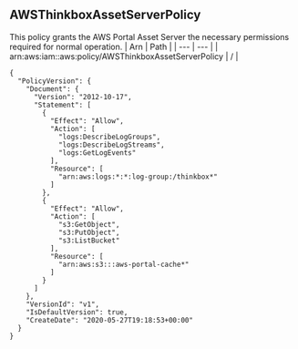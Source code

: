 
## AWSThinkboxAssetServerPolicy
This policy grants the AWS Portal Asset Server the necessary permissions required for normal operation.
| Arn | Path |
| --- | --- |
| arn:aws:iam::aws:policy/AWSThinkboxAssetServerPolicy | / |
```
{
  "PolicyVersion": {
    "Document": {
      "Version": "2012-10-17",
      "Statement": [
        {
          "Effect": "Allow",
          "Action": [
            "logs:DescribeLogGroups",
            "logs:DescribeLogStreams",
            "logs:GetLogEvents"
          ],
          "Resource": [
            "arn:aws:logs:*:*:log-group:/thinkbox*"
          ]
        },
        {
          "Effect": "Allow",
          "Action": [
            "s3:GetObject",
            "s3:PutObject",
            "s3:ListBucket"
          ],
          "Resource": [
            "arn:aws:s3:::aws-portal-cache*"
          ]
        }
      ]
    },
    "VersionId": "v1",
    "IsDefaultVersion": true,
    "CreateDate": "2020-05-27T19:18:53+00:00"
  }
}
```
